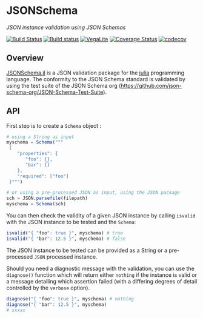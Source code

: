 # JSONSchema

_JSON instance validation using JSON Schemas_

[![Build Status](https://travis-ci.org/fredo-dedup/JSONSchema.jl.svg?branch=master)](https://travis-ci.org/fredo-dedup/JSONSchema.jl)
[![Build status](https://ci.appveyor.com/api/projects/status/b9cmmaquuc08n6uc/branch/master?svg=true)](https://ci.appveyor.com/project/fredo-dedup/vegalite-jl/branch/master)
[![VegaLite](http://pkg.julialang.org/badges/VegaLite_0.6.svg)](http://pkg.julialang.org/?pkg=VegaLite&ver=0.6)
[![Coverage Status](https://coveralls.io/repos/github/fredo-dedup/JSONSchema.jl/badge.svg?branch=master)](https://coveralls.io/github/fredo-dedup/JSONSchema.jl?branch=master)
[![codecov](https://codecov.io/gh/fredo-dedup/JSONSchema.jl/branch/master/graph/badge.svg)](https://codecov.io/gh/fredo-dedup/JSONSchema.jl)

## Overview

[JSONSchema.jl](https://github.com/fredo-dedup/JSONSchema.jl) is a JSON validation package for the [julia](https://julialang.org/) programming language. The conformity to the JSON Schema standard is validated by using the test suite of the JSON Schema org (https://github.com/json-schema-org/JSON-Schema-Test-Suite).

## API

First step is to create a `Schema` object :
```julia
# using a String as input
myschema = Schema("""
 {
    "properties": {
       "foo": {},
       "bar": {}
    },
    "required": ["foo"]
 }""")  

# or using a pre-processed JSON as input, using the JSON package
sch = JSON.parsefile(filepath)
myschema = Schema(sch)
```

You can then check the validity of a given JSON instance by calling `isvalid`
with the JSON instance to be tested and the `Schema`:
```julia
isvalid("{ "foo": true }", myschema) # true
isvalid("{ "bar": 12.5 }", myschema) # false
```
The JSON instance to be tested can be provided as a String or a pre-processed
`JSON`
processed instance.


Should you need a diagnostic message with the validation, you can use the
`diagnose()` function which will return either `nothing` if the instance is
valid or a message detailing which assertion failed (with a differing degrees
  of detail controlled by the `verbose` option).
```julia
diagnose("{ "foo": true }", myschema) # nothing
diagnose("{ "bar": 12.5 }", myschema)
# xxxxx
```

